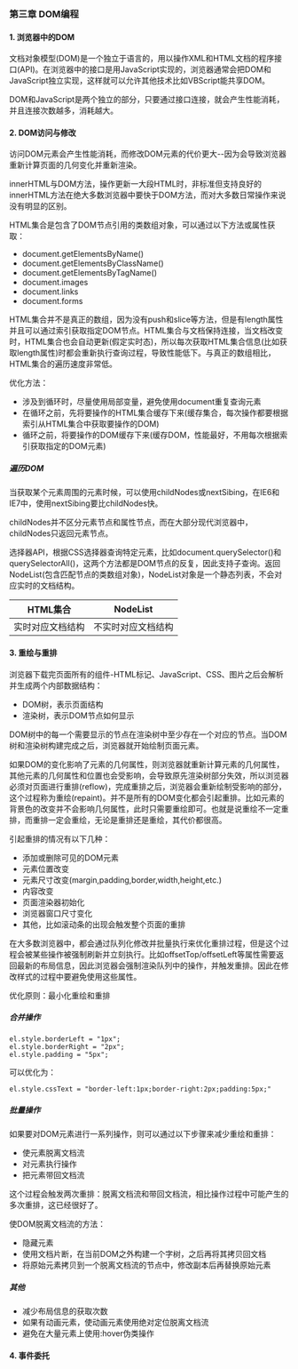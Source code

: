 ### 第三章 DOM编程

#### 1. 浏览器中的DOM

文档对象模型(DOM)是一个独立于语言的，用以操作XML和HTML文档的程序接口(API)。在浏览器中的接口是用JavaScript实现的，浏览器通常会把DOM和JavaScript独立实现，这样就可以允许其他技术比如VBScript能共享DOM。

DOM和JavaScript是两个独立的部分，只要通过接口连接，就会产生性能消耗，并且连接次数越多，消耗越大。

#### 2. DOM访问与修改

访问DOM元素会产生性能消耗，而修改DOM元素的代价更大--因为会导致浏览器重新计算页面的几何变化并重新渲染。

innerHTML与DOM方法，操作更新一大段HTML时，非标准但支持良好的innerHTML方法在绝大多数浏览器中要快于DOM方法，而对大多数日常操作来说没有明显的区别。

HTML集合是包含了DOM节点引用的类数组对象，可以通过以下方法或属性获取：

- document.getElementsByName()
- document.getElementsByClassName()
- document.getElementsByTagName()
- document.images
- document.links
- document.forms

HTML集合并不是真正的数组，因为没有push和slice等方法，但是有length属性并且可以通过索引获取指定DOM节点。HTML集合与文档保持连接，当文档改变时，HTML集合也会自动更新(假定实时态)，所以每次获取HTML集合信息(比如获取length属性)时都会重新执行查询过程，导致性能低下。与真正的数组相比，HTML集合的遍历速度非常低。

优化方法：

- 涉及到循环时，尽量使用局部变量，避免使用document重复查询元素
- 在循环之前，先将要操作的HTML集合缓存下来(缓存集合，每次操作都要根据索引从HTML集合中获取要操作的DOM)
- 循环之前，将要操作的DOM缓存下来(缓存DOM，性能最好，不用每次根据索引获取指定的DOM元素)

##### 遍历DOM

当获取某个元素周围的元素时候，可以使用childNodes或nextSibing，在IE6和IE7中，使用nextSibing要比childNodes快。

childNodes并不区分元素节点和属性节点，而在大部分现代浏览器中，childNodes只返回元素节点。

选择器API，根据CSS选择器查询特定元素，比如document.querySelector()和querySelectorAll()，这两个方法都是DOM节点的反复，因此支持子查询。返回NodeList(包含匹配节点的类数组对象)，NodeList对象是一个静态列表，不会对应实时的文档结构。

HTML集合 | NodeList
---|---
实时对应文档结构 | 不实时对应文档结构

#### 3. 重绘与重排

浏览器下载完页面所有的组件-HTML标记、JavaScript、CSS、图片之后会解析并生成两个内部数据结构：

- DOM树，表示页面结构
- 渲染树，表示DOM节点如何显示

DOM树中的每一个需要显示的节点在渲染树中至少存在一个对应的节点。当DOM树和渲染树构建完成之后，浏览器就开始绘制页面元素。

如果DOM的变化影响了元素的几何属性，则浏览器就重新计算元素的几何属性，其他元素的几何属性和位置也会受影响，会导致原先渲染树部分失效，所以浏览器必须对页面进行重排(reflow)，完成重排之后，浏览器会重新绘制受影响的部分，这个过程称为重绘(repaint)。并不是所有的DOM变化都会引起重排。比如元素的背景色的改变并不会影响几何属性，此时只需要重绘即可。也就是说重绘不一定重排，而重排一定会重绘，无论是重排还是重绘，其代价都很高。

引起重排的情况有以下几种：

- 添加或删除可见的DOM元素
- 元素位置改变
- 元素尺寸改变(margin,padding,border,width,height,etc.)
- 内容改变
- 页面渲染器初始化
- 浏览器窗口尺寸变化
- 其他，比如滚动条的出现会触发整个页面的重排

在大多数浏览器中，都会通过队列化修改并批量执行来优化重排过程，但是这个过程会被某些操作被强制刷新并立刻执行。比如offsetTop/offsetLeft等属性需要返回最新的布局信息，因此浏览器会强制渲染队列中的操作，并触发重排。因此在修改样式的过程中要避免使用这些属性。

优化原则：最小化重绘和重排

##### 合并操作
```
el.style.borderLeft = "1px";
el.style.borderRight = "2px";
el.style.padding = "5px";
```
可以优化为：

```
el.style.cssText = "border-left:1px;border-right:2px;padding:5px;"
```

##### 批量操作

如果要对DOM元素进行一系列操作，则可以通过以下步骤来减少重绘和重排：

- 使元素脱离文档流
- 对元素执行操作
- 把元素带回文档流

这个过程会触发两次重排：脱离文档流和带回文档流，相比操作过程中可能产生的多次重排，这已经很好了。

使DOM脱离文档流的方法：

- 隐藏元素
- 使用文档片断，在当前DOM之外构建一个字树，之后再将其拷贝回文档
- 将原始元素拷贝到一个脱离文档流的节点中，修改副本后再替换原始元素

##### 其他

- 减少布局信息的获取次数
- 如果有动画元素，使动画元素使用绝对定位脱离文档流
- 避免在大量元素上使用:hover伪类操作

#### 4. 事件委托
